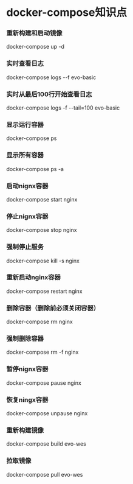 # docker-compose知识点

### 重新构建和启动镜像
docker-compose up -d				

### 实时查看日志
docker-compose logs --f evo-basic	
### 实时从最后100行开始查看日志		
docker-compose logs -f --tail=100 evo-basic		

### 显示运行容器
docker-compose ps  
### 显示所有容器                               		
docker-compose ps -a                             		
### 启动nignx容器                  		
docker-compose start nginx  
### 停止nignx容器                   		
docker-compose stop nginx 
### 强制停止服务	 
docker-compose kill -s nginx
### 重新启动nginx容器             		 	
docker-compose restart nginx     
### 删除容器（删除前必须关闭容器）            		
docker-compose rm nginx    
### 强制删除容器                   		
docker-compose rm -f nginx  
### 暂停nignx容器                 		
docker-compose pause nginx  
### 恢复ningx容器                		
docker-compose unpause nginx              		
### 重新构建镜像
docker-compose build evo-wes
### 拉取镜像			
docker-compose pull evo-wes			